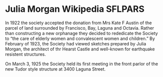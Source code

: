 # Julia Morgan Wikipedia SFLPARS

In 1922 the society accepted the donation from Mrs Kate F Austin of the parcel of land surrounded by Francisco, Bay, Laguna and Octavia. Rather than constructing a new orphanage they decided to rededicate the Society to “the care of elderly women and convalescent women and children.” By February of 1923, the Society had viewed sketches prepared by Julia Morgan, the architect of thr Hearst Castle and well-known for earthquake resistent structures.

On March 3, 1925 the Society held its first meeting in the front parlor of the new Tudor style structure at 3400 Laguna Street.

